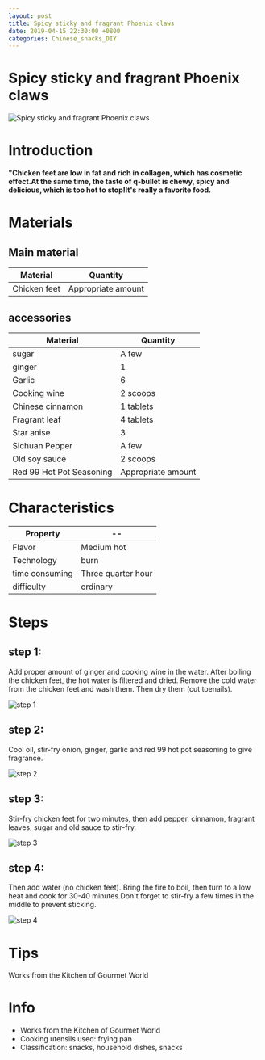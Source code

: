 ```yaml
---
layout: post
title: Spicy sticky and fragrant Phoenix claws
date: 2019-04-15 22:30:00 +0800
categories: Chinese_snacks_DIY
---
```


# Spicy sticky and fragrant Phoenix claws

![Spicy sticky and fragrant Phoenix claws]({{site.baseurl}}/img/418838/418838.jpg)

# Introduction

**"Chicken feet are low in fat and rich in collagen, which has cosmetic effect.At the same time, the taste of q-bullet is chewy, spicy and delicious, which is too hot to stop!It's really a favorite food.**

# Materials


## Main material

Material|Quantity
--|--
Chicken feet|Appropriate amount

## accessories

Material|Quantity
--|--
sugar|A few
ginger|1
Garlic|6
Cooking wine|2 scoops
Chinese cinnamon|1 tablets
Fragrant leaf|4 tablets
Star anise|3
Sichuan Pepper|A few
Old soy sauce|2 scoops
Red 99 Hot Pot Seasoning|Appropriate amount

# Characteristics

Property|--
--|--
Flavor|Medium hot
Technology|burn
time consuming|Three quarter hour
difficulty|ordinary

# Steps

## step 1:

Add proper amount of ginger and cooking wine in the water. After boiling the chicken feet, the hot water is filtered and dried. Remove the cold water from the chicken feet and wash them. Then dry them (cut toenails).

![step 1]({{site.baseurl}}/img/418838/1.jpg)

## step 2:

Cool oil, stir-fry onion, ginger, garlic and red 99 hot pot seasoning to give fragrance.

![step 2]({{site.baseurl}}/img/418838/2.jpg)

## step 3:

Stir-fry chicken feet for two minutes, then add pepper, cinnamon, fragrant leaves, sugar and old sauce to stir-fry.

![step 3]({{site.baseurl}}/img/418838/3.jpg)

## step 4:

Then add water (no chicken feet). Bring the fire to boil, then turn to a low heat and cook for 30-40 minutes.Don't forget to stir-fry a few times in the middle to prevent sticking.

![step 4]({{site.baseurl}}/img/418838/4.jpg)

# Tips

Works from the Kitchen of Gourmet World

# Info

- Works from the Kitchen of Gourmet World
- Cooking utensils used: frying pan
- Classification: snacks, household dishes, snacks